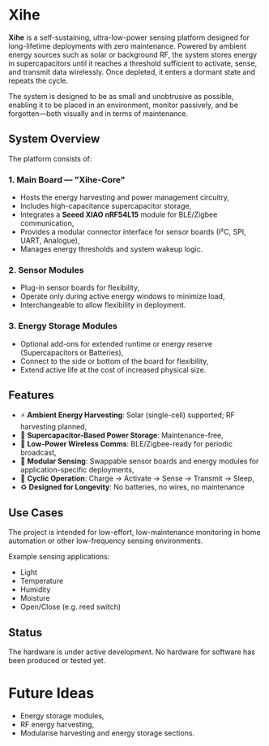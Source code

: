 # Xihe
**Xihe** is a self-sustaining, ultra-low-power sensing platform designed for long-lifetime deployments with zero maintenance. Powered by ambient energy sources such as solar or background RF, the system stores energy in supercapacitors until it reaches a threshold sufficient to activate, sense, and transmit data wirelessly. Once depleted, it enters a dormant state and repeats the cycle.

The system is designed to be as small and unobtrusive as possible, enabling it to be placed in an environment, monitor passively, and be forgotten—both visually and in terms of maintenance.


## System Overview
The platform consists of:

### 1. **Main Board — "Xihe-Core"**
- Hosts the energy harvesting and power management circuitry,
- Includes high-capacitance supercapacitor storage,
- Integrates a **Seeed XIAO nRF54L15** module for BLE/Zigbee communication,
- Provides a modular connector interface for sensor boards (I²C, SPI, UART, Analogue),
- Manages energy thresholds and system wakeup logic.

### 2. **Sensor Modules**
- Plug-in sensor boards for flexibility,
- Operate only during active energy windows to minimize load,
- Interchangeable to allow flexibility in deployment.

### 3. **Energy Storage Modules**
- Optional add-ons for extended runtime or energy reserve (Supercapacitors or Batteries),
- Connect to the side or bottom of the board for flexibility,
- Extend active life at the cost of increased physical size.

## Features
- ⚡ **Ambient Energy Harvesting**: Solar (single-cell) supported; RF harvesting planned,
- 🔋 **Supercapacitor-Based Power Storage**: Maintenance-free,
- 📡 **Low-Power Wireless Comms**: BLE/Zigbee-ready for periodic broadcast,
- 🧩 **Modular Sensing**: Swappable sensor boards and energy modules for application-specific deployments,
- 🔄 **Cyclic Operation**: Charge → Activate → Sense → Transmit → Sleep,
- ♻️ **Designed for Longevity**: No batteries, no wires, no maintenance

## Use Cases
The project is intended for low-effort, low-maintenance monitoring in home automation or other low-frequency sensing environments.

Example sensing applications:
- Light  
- Temperature  
- Humidity  
- Moisture  
- Open/Close (e.g. reed switch)  

## Status
The hardware is under active development. No hardware for software has been produced or tested yet.

# Future Ideas
- Energy storage modules,
- RF energy harvesting,
- Modularise harvesting and energy storage sections.
